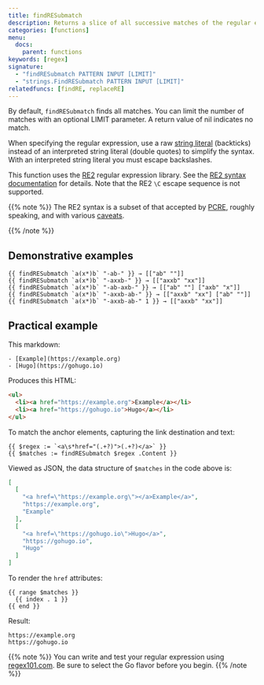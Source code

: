 ```yaml
---
title: findRESubmatch
description: Returns a slice of all successive matches of the regular expression. Each element is a slice of strings holding the text of the leftmost match of the regular expression and the matches, if any, of its subexpressions.
categories: [functions]
menu:
  docs:
    parent: functions
keywords: [regex]
signature:
  - "findRESubmatch PATTERN INPUT [LIMIT]"
  - "strings.FindRESubmatch PATTERN INPUT [LIMIT]"
relatedfuncs: [findRE, replaceRE]
---
```


By default, `findRESubmatch` finds all matches. You can limit the number of matches with an optional LIMIT parameter. A return value of nil indicates no match.

When specifying the regular expression, use a raw [string literal] (backticks) instead of an interpreted string literal (double quotes) to simplify the syntax. With an interpreted string literal you must escape backslashes.

[string literal]: https://go.dev/ref/spec#String_literals

This function uses the [RE2] regular expression library. See the [RE2 syntax documentation] for details. Note that the RE2 `\C` escape sequence is not supported.

[RE2]: https://github.com/google/re2/
[RE2 syntax documentation]: https://github.com/google/re2/wiki/Syntax/

{{% note %}}
The RE2 syntax is a subset of that accepted by [PCRE], roughly speaking, and with various [caveats].

[caveats]: https://swtch.com/~rsc/regexp/regexp3.html#caveats
[PCRE]: https://www.pcre.org/
{{% /note %}}

## Demonstrative examples

```go-html-template
{{ findRESubmatch `a(x*)b` "-ab-" }} → [["ab" ""]]
{{ findRESubmatch `a(x*)b` "-axxb-" }} → [["axxb" "xx"]]
{{ findRESubmatch `a(x*)b` "-ab-axb-" }} → [["ab" ""] ["axb" "x"]]
{{ findRESubmatch `a(x*)b` "-axxb-ab-" }} → [["axxb" "xx"] ["ab" ""]]
{{ findRESubmatch `a(x*)b` "-axxb-ab-" 1 }} → [["axxb" "xx"]]
```

## Practical example

This markdown:

```text
- [Example](https://example.org)
- [Hugo](https://gohugo.io)
```

Produces this HTML:

```html
<ul>
  <li><a href="https://example.org">Example</a></li>
  <li><a href="https://gohugo.io">Hugo</a></li>
</ul>
```

To match the anchor elements, capturing the link destination and text:

```go-html-template
{{ $regex := `<a\s*href="(.+?)">(.+?)</a>` }}
{{ $matches := findRESubmatch $regex .Content }}
```

Viewed as JSON, the data structure of `$matches` in the code above is:

```json
[
  [
    "<a href=\"https://example.org\"></a>Example</a>",
    "https://example.org",
    "Example"
  ],
  [
    "<a href=\"https://gohugo.io\">Hugo</a>",
    "https://gohugo.io",
    "Hugo"
  ]
]
```

To render the `href` attributes:

```go-html-template
{{ range $matches }}
  {{ index . 1 }}
{{ end }}
```

Result:

```text
https://example.org
https://gohugo.io
```

{{% note %}}
You can write and test your regular expression using [regex101.com](https://regex101.com/). Be sure to select the Go flavor before you begin.
{{% /note %}}
